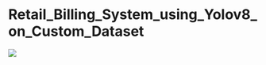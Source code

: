 ﻿# Retail_Billing_System_using_Yolov8_on_Custom_Dataset

<img src="/i211769_i211715_M_FlowChart.svg">

